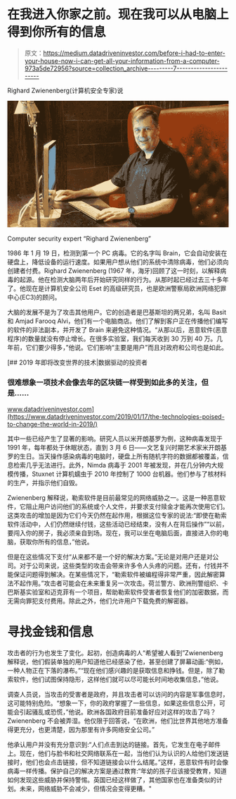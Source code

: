 # 在我进入你家之前。现在我可以从电脑上得到你所有的信息

> 原文：<https://medium.datadriveninvestor.com/before-i-had-to-enter-your-house-now-i-can-get-all-your-information-from-a-computer-973a5de72956?source=collection_archive---------7----------------------->

Righard Zwienenberg(计算机安全专家)说

![](img/31e7f74effb490b71af0e84e02479c6b.png)

Computer security expert “Righard Zwienenberg”

1986 年 1 月 19 日，检测到第一个 PC 病毒。它的名字叫 Brain，它会自动安装在硬盘上，降低设备的运行速度。如果用户想从他们的系统中清除病毒，他们必须向创建者付费。Righard Zwienenberg (1967 年，海牙)回顾了这一时刻，以解释病毒的起源。他在检测大脑两年后开始研究同样的行为。从那时起已经过去三十多年了。他现在是计算机安全公司 Eset 的高级研究员，也是欧洲警察局欧洲网络犯罪中心(EC3)的顾问。

大脑的发展不是为了攻击其他用户。它的创造者是巴基斯坦的两兄弟，名叫 Basit 和 Amjad Farooq Alvi，他们有一个电脑商店。他们了解到客户正在传播他们编写的软件的非法副本，并开发了 Brain 来避免这种情况。“从那以后，恶意软件(恶意程序)的数量就没有停止增长。在很多实验室，我们每天收到 30 万到 40 万。几年前，它们要少得多，”他说。它们影响“主要是用户”而且对政府和公司也是如此。

[](https://www.datadriveninvestor.com/2019/01/17/the-technologies-poised-to-change-the-world-in-2019/) [## 2019 年即将改变世界的技术|数据驱动的投资者

### 很难想象一项技术会像去年的区块链一样受到如此多的关注，但是……

www.datadriveninvestor.com](https://www.datadriveninvestor.com/2019/01/17/the-technologies-poised-to-change-the-world-in-2019/) 

其中一些已经产生了显著的影响。研究人员以米开朗基罗为例，这种病毒发现于 1991 年，每年都处于休眠状态，直到 3 月 6 日——文艺复兴时期艺术家米开朗基罗的生日。当天操作感染病毒的电脑时，硬盘上所有随机字符的数据都被覆盖，信息检索几乎无法进行。此外，Nimda 病毒于 2001 年被发现，并在几分钟内大规模传播，Stuxnet 计算机蠕虫于 2010 年控制了 1000 台机器。他们参与了核材料的生产，并指示他们自毁。

Zwienenberg 解释说，勒索软件是目前最常见的网络威胁之一。这是一种恶意软件，它阻止用户访问他们的系统或个人文件，并要求支付赎金才能再次使用它们。这类攻击的增加是因为它们今天仍然在起作用，根据这位专家的说法:“即使在勒索软件活动中，人们仍然继续付钱，这些活动已经结束，没有人在背后操作”“以前，要闯入你的房子，我必须亲自到场。现在，我可以坐在电脑后面，直接进入你的电脑，获取你所有的信息，”他说。

但是在这些情况下支付“从来都不是一个好的解决方案。”无论是对用户还是对公司。对于公司来说，这些类型的攻击会带来许多令人头疼的问题。还有，付钱并不能保证问题得到解决。在某些情况下，“勒索软件被编程得非常严重，因此解密算法不起作用。”攻击者可能会在未来重复另一次攻击。荷兰警方、欧洲刑警组织、卡巴斯基实验室和迈克菲有一个项目，帮助勒索软件受害者恢复他们的加密数据，而无需向罪犯支付费用。除此之外，他们允许用户下载免费的解密器。

# 寻找金钱和信息

攻击者的行为也发生了变化。起初，创造病毒的人“希望被人看到”Zwienenberg 解释说，他们假装单独的用户知道他已经感染了他，甚至创建了屏幕动画:“例如，一种人物正在下落的瀑布。”“现在他们感兴趣的是获取信息和挣钱。但是，除了勒索软件，他们试图保持隐形，这样他们就可以尽可能长时间地收集信息，”他说。

调查人员说，当攻击的受害者是政府，并且攻击者可以访问的内容是军事信息时，这可能特别危险。“想象一下，你的政府掌握了一些信息，如果这些信息公开，可能会引起骚乱或恐慌，”他说。欧洲各国政府目前准备好应对这样的攻击了吗？Zwienenberg 不会被弄湿。他仅限于回答说，“在欧洲，他们比世界其他地方准备得更充分，也更清楚，因为那里有许多网络安全公司。”

他承认用户并没有充分意识到:“人们点击到达的链接。首先，它发生在电子邮件上。现在，他们与脸书和社交网络联系在一起，当他们认为认识的人给他们发送链接时，他们也会点击链接，但不知道链接会以什么结尾。”这样，恶意软件有时会像病毒一样传播。保护自己的解决方案是通过教育:“年幼的孩子应该接受教育，知道如何发现这些威胁并保持警惕。英国已经这样做了，其他国家也在准备类似的计划。未来，网络威胁不会减少，但情况会变得更糟。"